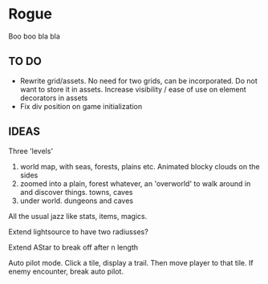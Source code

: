 # Rogue

Boo boo bla bla

## TO DO

- Rewrite grid/assets. No need for two grids, can be incorporated. Do not want to store it in assets. Increase visibility / ease of use on element decorators in assets
- Fix div position on game initialization

## IDEAS

Three 'levels'
1. world map, with seas, forests, plains etc. Animated blocky clouds on the sides
2. zoomed into a plain, forest whatever, an 'overworld' to walk around in and discover things. towns, caves
3. under world. dungeons and caves

All the usual jazz like stats, items, magics.

Extend lightsource to have two radiusses?

Extend AStar to break off after n length

Auto pilot mode. Click a tile, display a trail. Then move player to that tile. If enemy encounter, break auto pilot.